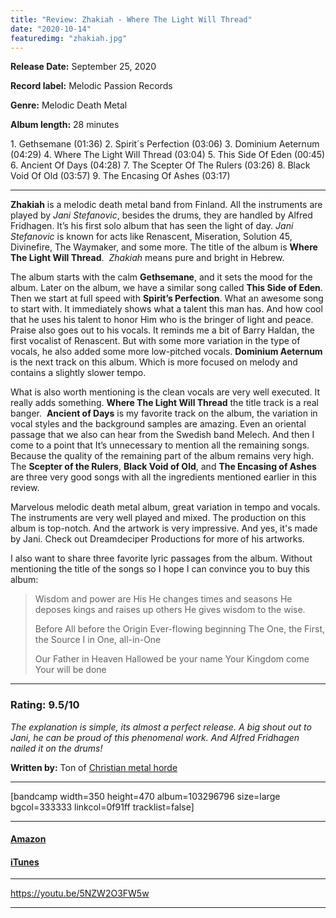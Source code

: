 ```yaml
---
title: "Review: Zhakiah - Where The Light Will Thread"
date: "2020-10-14"
featuredimg: "zhakiah.jpg"
---
```


**Release Date:** September 25, 2020

**Record label:** Melodic Passion Records

**Genre:** Melodic Death Metal

**Album length:** 28 minutes

1\. Gethsemane (01:36) 2. Spirit´s Perfection (03:06) 3. Dominium Aeternum (04:29) 4. Where The Light Will Thread (03:04) 5. This Side Of Eden (00:45) 6. Ancient Of Days (04:28) 7. The Scepter Of The Rulers (03:26) 8. Black Void Of Old (03:57) 9. The Encasing Of Ashes (03:17)

* * *

**Zhakiah** is a melodic death metal band from Finland. All the instruments are played by _Jani Stefanovic_, besides the drums, they are handled by Alfred Fridhagen. It’s his first solo album that has seen the light of day. _Jani Stefanovic_ is known for acts like Renascent, Miseration, Solution 45, Divinefire, The Waymaker, and some more. The title of the album is **Where The Light Will Thread**.  _Zhakiah_ means pure and bright in Hebrew.

The album starts with the calm **Gethsemane**, and it sets the mood for the album. Later on the album, we have a similar song called **This Side of Eden**. Then we start at full speed with **Spirit’s Perfection**. What an awesome song to start with. It immediately shows what a talent this man has. And how cool that he uses his talent to honor Him who is the bringer of light and peace. Praise also goes out to his vocals. It reminds me a bit of Barry Haldan, the first vocalist of Renascent. But with some more variation in the type of vocals, he also added some more low-pitched vocals. **Dominium Aeternum** is the next track on this album. Which is more focused on melody and contains a slightly slower tempo.

What is also worth mentioning is the clean vocals are very well executed. It really adds something. **Where The Light Will Thread** the title track is a real banger.  **Ancient of Days** is my favorite track on the album, the variation in vocal styles and the background samples are amazing. Even an oriental passage that we also can hear from the Swedish band Melech. And then I come to a point that It’s unnecessary to mention all the remaining songs. Because the quality of the remaining part of the album remains very high. The **Scepter of the Rulers**, **Black Void of Old**, and **The Encasing of Ashes** are three very good songs with all the ingredients mentioned earlier in this review.

Marvelous melodic death metal album, great variation in tempo and vocals. The instruments are very well played and mixed. The production on this album is top-notch. And the artwork is very impressive. And yes, it's made by Jani. Check out Dreamdeciper Productions for more of his artworks.

I also want to share three favorite lyric passages from the album. Without mentioning the title of the songs so I hope I can convince you to buy this album:

> Wisdom and power are His He changes times and seasons He deposes kings and raises up others He gives wisdom to the wise.
> 
> Before All before the Origin Ever-flowing beginning The One, the First, the Source I in One, all-in-One
> 
> Our Father in Heaven Hallowed be your name Your Kingdom come Your will be done

<hr>

<h3 style="text-align:center;"> </h3>

### Rating: 9.5/10

_The explanation is simple, its almost a perfect release. A big shout out to Jani, he can be proud of this phenomenal work. And Alfred Fridhagen nailed it on the drums!_

**Written by:** Ton of [Christian metal horde](https://web.facebook.com/ChristianmetalHorde/)

* * *

\[bandcamp width=350 height=470 album=103296796 size=large bgcol=333333 linkcol=0f91ff tracklist=false\]

* * *

#### [Amazon](https://www.amazon.com/Where-Light-Will-Thread-Zhakiah/dp/B08C5MYF4W/ref=sr_1_1?dchild=1&keywords=zhakiah&qid=1601865842&s=dmusic&sr=1-1)

#### [iTunes](https://music.apple.com/ca/album/where-the-light-will-thread/1521699497)

* * *

https://youtu.be/5NZW2O3FW5w

* * *
